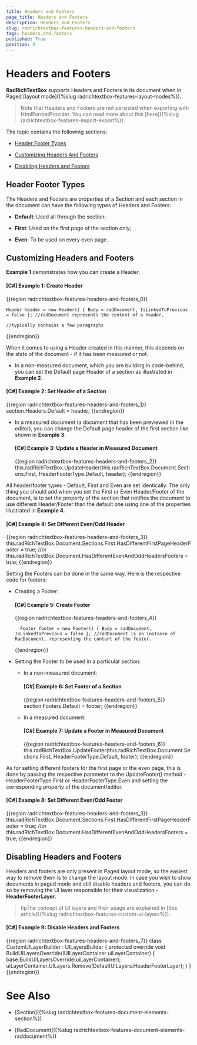 ```yaml
---
title: Headers and Footers
page_title: Headers and Footers
description: Headers and Footers
slug: radrichtextbox-features-headers-and-footers
tags: headers,and,footers
published: True
position: 9
---
```


# Headers and Footers



__RadRichTextBox__ supports Headers and Footers in its document when in Paged [layout mode]({%slug radrichtextbox-features-layout-modes%}).
      

>Note that Headers and Footers are not persisted when exporting with HtmlFormatProvider. You can read more about this [here]({%slug radrichtextbox-features-import-export%}).

The topic contains the following sections:

* [Header Footer Types](#header-footer-types)

* [Customizing Headers And Footers](#customizing-headers-and-footers)

* [Disabling Headers and Footers](#disabling-headers-and-footers)

## Header Footer Types

The Headers and Footers are properties of a Section and each section in the document can have the following types of Headers and Footers:

* __Default__: Used all through the section;
            

* __First__: Used on the first page of the section only;
            

* __Even__: To be used on every even page.
            

## Customizing Headers and Footers

__Example 1__ demonstrates how you can create a Header.

#### __[C#] Example 1: Create Header__

{{region radrichtextbox-features-headers-and-footers_0}}

	Header header = new Header() { Body = radDocument, IsLinkedToPrevious = false }; //radDocument represents the content of a Header, 
	                                                                                 //typically contains a few paragraphs
{{endregion}}



When it comes to using a Header created in this manner, this depends on the state of the document - if it has been measured or not.

* In a non-measured document, which you are building in code-behind, you can set the Default page Header of a section as illustrated in __Example 2__.

#### __[C#] Example 2: Set Header of a Section__

{{region radrichtextbox-features-headers-and-footers_1}}
	section.Headers.Default = header;
{{endregion}}



* In a measured document (a document that has been previewed in the editor), you can change the Default page header of the first section like shown in __Example 3__.

	#### __[C#] Example 3: Update a Header in Measured Document__
	
	{{region radrichtextbox-features-headers-and-footers_2}}
		this.radRichTextBox.UpdateHeader(this.radRichTextBox.Document.Sections.First, HeaderFooterType.Default, header);
	{{endregion}}


All header/footer types - Default, First and Even are set identically. The only thing you should add when you set the First or Even Header/Footer of the document, is to set the property of the section that notifies the document to use different Header/Footer than the default one using one of the properties illustrated in __Example 4__.
     
#### __[C#] Example 4: Set Different Even/Odd Header__

{{region radrichtextbox-features-headers-and-footers_3}}
	this.radRichTextBox.Document.Sections.First.HasDifferentFirstPageHeaderFooter = true;
	//or
	this.radRichTextBox.Document.HasDifferentEvenAndOddHeadersFooters = true;
{{endregion}}



Setting the Footers can be done in the same way. Here is the respective code for footers:

* Creating a Footer:

	#### __[C#] Example 5: Create Footer__
	
	{{region radrichtextbox-features-headers-and-footers_4}}

		Footer footer = new Footer() { Body = radDocument, IsLinkedToPrevious = false }; //radDocument is an instance of RadDocument, representing the content of the footer.
	{{endregion}}



* Setting the Footer to be used in a particular section:

    * In a non-measured document:

		#### __[C#] Example 6: Set Footer of a Section__
		
		{{region radrichtextbox-features-headers-and-footers_5}}
			section.Footers.Default = footer;
		{{endregion}}



    * In a measured document:

		#### __[C#] Example 7: Update a Footer in Measured Document__
		
		{{region radrichtextbox-features-headers-and-footers_6}}
			this.radRichTextBox.UpdateFooter(this.radRichTextBox.Document.Sections.First, HeaderFooterType.Default, footer);
		{{endregion}}



As for setting different footers for the first page or the even page, this is done by passing the respective parameter to the UpdateFooter() method - HeaderFooterType.First or HeaderFooterType.Even and setting the corresponding property of the document/editor.

#### __[C#] Example 8: Set Different Even/Odd Footer__

{{region radrichtextbox-features-headers-and-footers_3}}
	this.radRichTextBox.Document.Sections.First.HasDifferentFirstPageHeaderFooter = true;
	//or
	this.radRichTextBox.Document.HasDifferentEvenAndOddHeadersFooters = true;
{{endregion}}



## Disabling Headers and Footers

Headers and footers are only present in Paged layout mode, so the easiest way to remove them is to change the layout mode. In case you wish to show documents in paged mode and still disable headers and footers, you can do so by removing the UI layer responsible for their visualization - __HeaderFooterLayer__.
        

>tipThe concept of UI layers and their usage are explained in [this article]({%slug radrichtextbox-features-custom-ui-layers%}).
          

#### __[C#] Example 9: Disable Headers and Footers__

{{region radrichtextbox-features-headers-and-footers_7}}
	class CustomUILayerBuilder : UILayersBuilder
	{
	    protected override void BuildUILayersOverride(IUILayerContainer uiLayerContainer)
	    {
	        base.BuildUILayersOverride(uiLayerContainer);
	        uiLayerContainer.UILayers.Remove(DefaultUILayers.HeaderFooterLayer);
	    }
	}
{{endregion}}



# See Also

 * [Section]({%slug radrichtextbox-features-document-elements-section%})

 * [RadDocument]({%slug radrichtextbox-features-document-elements-raddocument%})
